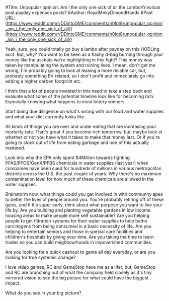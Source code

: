 #Title: Unpopular opinion: Am I the only one sick of all the Lambo/frivolous post payday expenses posts?
#Author: RoyalMnkyDimondHands
#Post URL: [https://www.reddit.com/r/DDintoGME/comments/n0lot8/unpopular_opinion_am_i_the_only_one_sick_of_all/](https://www.reddit.com/r/DDintoGME/comments/n0lot8/unpopular_opinion_am_i_the_only_one_sick_of_all/)


Yeah, sure, you could totally go buy a lambo after payday on this HODLing acct. But, why? You want to be seen as a flashy d-bag burning through your money like the asshats we're highlighting in this fight? 
This money was taken by manipulating the system and ruining lives. I mean, don't get me wrong, I'm probably going to look at leasing a more reliable car, but, probably something EV related, so I don't profit and immediately go into adding a higher carbon footprint etc. 

I think that a lot of people invested in this need to take a step back and evaluate what some of the potential timeline look like for becoming rich. Especially knowing what happens to most lottery winners. 

Start doing due dilligence on what's wrong with our food and water supplies and what your diet currently looks like. 

All kinds of things you are over and under eating that are increasing your mortality rate. That's great if you become rich tomorrow, but, maybe look at whether or not you have what it takes to make that money last. Or  if you're going to clock out of life from eating garbage and non of this actually mattered. 

Look into why the EPA only spent $4Million towards fighting PFAS/PFOS/GenX/PFBS chemicals in water supplies (last year) when companies have been sued for hundreds of millions in various metropolitan districts across the U.S. the past couple of years. Why there's no maximum contamination level for how much of these chemicals are allowed in the water supplies. 

Brainstorm now, what things could you get involved in with community apes to better the lives of people around you. You're probably retiring off of these gains, and if it's super early, think about what purpose you want to live your life by. Are you building and planting vegetable gardens in low income housing areas to make people more self sustainable? Are you helping people to get filtration systems for their water supplies to help battle carcinogens from being consumed in a basic necessity of life. Are you helping to entertain seniors and those in special care facilities and children's hospitals by giving your time. Are you taking the time to learn trades so you can build neighbourhoods in impoverished communities. 

Are you looking for a quick cashout to game all day everyday, or are you looking for true systemic change? 

I love video games, RC and GameStop have me as a lifer, but, GameStop and RC are branching out of what the company held closely as it's tiny mirrored vision to see the big picture for what could have the biggest impact.

What do you see in your big picture?
